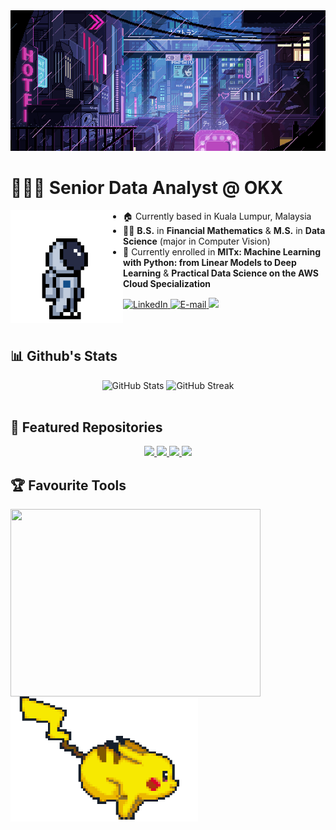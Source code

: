 <img src="./assets/giphy.gif" alt="banner">
<div align="center">
    <h1 align="left">👨🏻‍💻 Senior Data Analyst @ OKX </h1>
    <img align="left" width="180px" height="180px" src="./assets/astronaut.gif" loop="infinite"/>
</div>

- 🏠 Currently based in Kuala Lumpur, Malaysia
- 👨‍🎓 **B.S.** in **Financial Mathematics** & **M.S.** in **Data Science** (major in Computer Vision)
- 📑 Currently enrolled in **MITx: Machine Learning with Python: from Linear Models to Deep Learning** & **Practical Data Science on the AWS Cloud Specialization**

<p align="left">
    <a href="https://www.linkedin.com/in/lim-kim-hoong-0757591ba"/](https://www.linkedin.com/in/lim-kim-hoong-0757591ba">
        <img alt="LinkedIn" title="Checkout My LinkedIn Profile" src="https://custom-icon-badges.demolab.com/badge/LinkedIn-0077B5?style=for-the-badge&logo=linkedin&logoColor=white"/>
    </a>
    <a href="mailto:kimhoong0324@gmail.com">
        <img alt="E-mail" title="Contact me via E-mail" src="https://custom-icon-badges.demolab.com/badge/Email-8B0000?style=for-the-badge&logo=mail&logoColor=white">
    </a>
     <a href="https://github.com/LimKimHoong">
        <img src="https://komarev.com/ghpvc/?username=LimKimHoong&color=blueviolet&style=for-the-badge&label=Profile+Views">
    </a>
</p>

<br />
<h2 align="left">📊 Github's Stats</h2>
<div align="center">
    <img width="410px" alt="GitHub Stats" height="180px" float="left" src="https://awesome-github-stats.azurewebsites.net/user-stats/LimKimHoong?theme=dark&cardType=github&ring=D4AF37&show_icons=true&preferLogin=true&title=D4AF37">
    <img width="450px" alt="GitHub Streak" height="180px" float="right" src="https://streak-stats.demolab.com/?user=LimKimHoong&theme=great-gatsby&mode=weekly&date_format=M%20j[,%20Y]">
</div>
<br />

<h2 align="left">📖 Featured Repositories</h2>
<div align="center">
    <a href="https://github.com/LimKimHoong/Loan-Default-Prediction" target="_blank">
        <img src="https://github-readme-stats.vercel.app/api/pin/?username=LimKimHoong&repo=Loan-Default-Prediction&theme=vision-friendly-dark&hide=stars&show_owner=true"/>
    </a>
    <a href="https://github.com/LimKimHoong/Chinese-Handwritten-Digit-Recognition" target="_blank">
        <img src="https://github-readme-stats.vercel.app/api/pin/?username=LimKimHoong&repo=Chinese-Handwritten-Digit-Recognition&theme=vision-friendly-dark&hide=stars&show_owner=true"/>
    </a>
     <a href="https://github.com/LimKimHoong/Effects-of-COVID-19-Symptoms-on-Individuals-Healths" target="_blank">
        <img src="https://github-readme-stats.vercel.app/api/pin/?username=LimKimHoong&repo=Effects-of-COVID-19-Symptoms-on-Individuals-Healths&theme=vision-friendly-dark&hide=stars&show_owner=true"/>
    </a>
     <a href="https://github.com/LimKimHoong/Travel-Trend" target="_blank">
        <img src="https://github-readme-stats.vercel.app/api/pin/?username=LimKimHoong&repo=Travel-Trend&theme=vision-friendly-dark&hide=stars&show_owner=true"/>
    </a>
</div>

<h2 align="left">🏆 Favourite Tools</h2>
<div>
    <img align="center" width="400px" height = "300px" src="https://github-readme-stats.vercel.app/api/top-langs/?username=LimKimHoong&theme=vue-dark&show_icons=true&hide_border=true&layout=compact" />
    <img align="left" src="./assets/pokemon.gif" width="300" height="200" />
</div>
